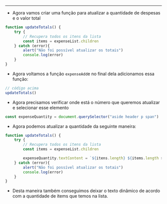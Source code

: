 ___
- Agora vamos criar uma função para atualizar a quantidade de despesas e o valor total
```js
function updateTotals() {
	try {
		// Recupera todos os itens da lista
		const items = expenseList.children
	} catch (error){
		alert("Não foi possível atualizar os totais")
		console.log(error)
	}
}
```
- Agora voltamos a função `expenseAdd`e no final dela adicionamos essa função:
```js
// código acima
updateTotals()
```
- Agora precisamos verificar onde está o número que queremos atualizar e selecionar esse elemento
```js
const expenseQuantity = document.querySelector("aside header p span")
```
- Agora podemos atualizar a quantidade da seguinte maneira:
```js
function updateTotals() {
	try {
		// Recupera todos os itens da lista
		const items = expenseList.children

		expenseQuantity.textContent = `${itens.length} ${items.length > 1 ? "despesas" : "despesa"}`
	} catch (error){
		alert("Não foi possível atualizar os totais")
		console.log(error)
	}
}
```
- Desta maneira também conseguimos deixar o texto dinâmico de acordo com a quantidade de items que temos na lista.